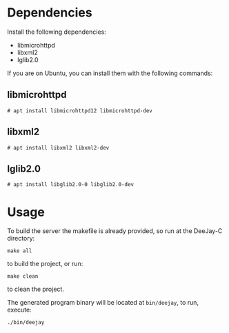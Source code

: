 # Dependencies

Install the following dependencies:

- libmicrohttpd
- libxml2
- lglib2.0

If you are on Ubuntu, you can install them with the following
commands:

## libmicrohttpd

```
# apt install libmicrohttpd12 libmicrohttpd-dev
```

## libxml2

```
# apt install libxml2 libxml2-dev
```

## lglib2.0

```
# apt install libglib2.0-0 libglib2.0-dev
```

# Usage

To build the server the makefile is already provided, so run at the
DeeJay-C directory:

```
make all
```

to build the project, or run:

```
make clean
```

to clean the project.

The generated program binary will be located at `bin/deejay`, to run,
execute:

```
./bin/deejay
```